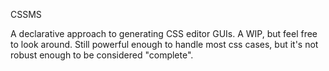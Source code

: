CSSMS

A declarative approach to generating CSS editor GUIs. A WIP, but feel free to look around. Still powerful enough to handle most css cases, but it's not robust enough to be considered "complete".
